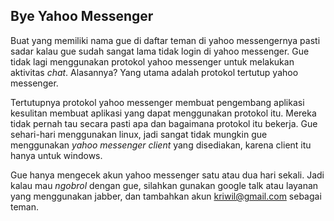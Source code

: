 ## Bye Yahoo Messenger

Buat yang memiliki nama gue di daftar teman di yahoo messengernya pasti sadar kalau gue sudah sangat lama tidak login di yahoo messenger. Gue tidak lagi menggunakan protokol yahoo messenger untuk melakukan aktivitas _chat_. Alasannya? Yang utama adalah protokol tertutup yahoo messenger.

Tertutupnya protokol yahoo messenger membuat pengembang aplikasi kesulitan membuat aplikasi yang dapat menggunakan protokol itu. Mereka tidak pernah tau secara pasti apa dan bagaimana protokol itu bekerja. Gue sehari-hari menggunakan linux, jadi sangat tidak mungkin gue menggunakan _yahoo messenger client_ yang disediakan, karena client itu hanya untuk windows.

Gue hanya mengecek akun yahoo messenger satu atau dua hari sekali. Jadi kalau mau _ngobrol_ dengan gue, silahkan gunakan google talk atau layanan yang menggunakan jabber, dan tambahkan akun kriwil@gmail.com sebagai teman.

<!-- {"time": "2009-06-17 21:26:36", "title": "Bye Yahoo Messenger"} -->
